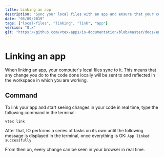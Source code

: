 ```yaml
---
title: Linking an app
description: "Sync your local files with an app and ensure that your code changes are reflected in real time in your workspace."
date: "06/09/2019"
tags: ["local-files", "linking", "link", "app"]
version: "0.x"
git: "https://github.com/vtex-apps/io-documentation/blob/master/docs/en/Recipes/store/installing-the-google-tag-manager-app.md"
---
```


# Linking an app

When linking an app, your computer's local files sync to it. This means that any change you do to the code done locally will be sent to and reflected in the workspace in which you are working.

## Command

To link your app and start seeing changes in your code in real time, type the following command in the terminal:

`vtex link`

After that, IO performs a series of tasks on its own until the following message is displayed in the terminal, once everything is OK: `App linked successfully` 

From then on, every change can be seen in your browser in real time.

